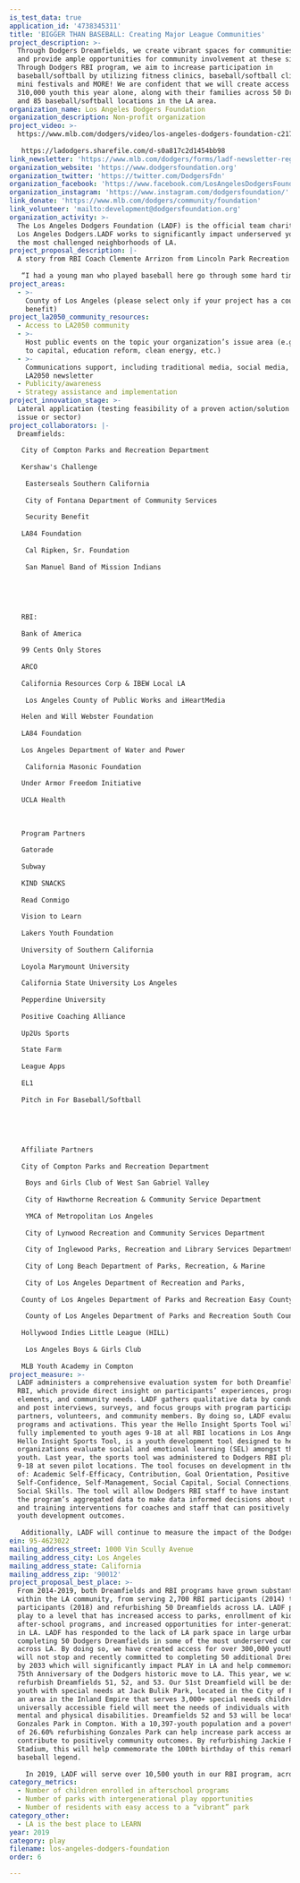 ```yaml
---
is_test_data: true
application_id: '4738345311'
title: 'BIGGER THAN BASEBALL: Creating Major League Communities'
project_description: >-
  Through Dodgers Dreamfields, we create vibrant spaces for communities to play
  and provide ample opportunities for community involvement at these sites.
  Through Dodgers RBI program, we aim to increase participation in
  baseball/softball by utilizing fitness clinics, baseball/softball clinics,
  mini festivals and MORE! We are confident that we will create access for over
  310,000 youth this year alone, along with their families across 50 Dreamfields
  and 85 baseball/softball locations in the LA area.
organization_name: Los Angeles Dodgers Foundation
organization_description: Non-profit organization
project_video: >-
  https://www.mlb.com/dodgers/video/los-angeles-dodgers-foundation-c2171227383?t=t119-default-vtp
   
   https://ladodgers.sharefile.com/d-s0a817c2d1454bb98
link_newsletter: 'https://www.mlb.com/dodgers/forms/ladf-newsletter-registration'
organization_website: 'https://www.dodgersfoundation.org'
organization_twitter: 'https://twitter.com/DodgersFdn'
organization_facebook: 'https://www.facebook.com/LosAngelesDodgersFoundation/'
organization_instagram: 'https://www.instagram.com/dodgersfoundation/'
link_donate: 'https://www.mlb.com/dodgers/community/foundation'
link_volunteer: 'mailto:development@dodgersfoundation.org'
organization_activity: >-
  The Los Angeles Dodgers Foundation (LADF) is the official team charity of the
  Los Angeles Dodgers.LADF works to significantly impact underserved youth in
  the most challenged neighborhoods of LA.
project_proposal_description: |-
  A story from RBI Coach Clemente Arrizon from Lincoln Park Recreation Center:
   
   “I had a young man who played baseball here go through some hard times. During his baseball season, his mother passed away. I got the call from his grandma during one of his practices and she was coming to pick him up. I brought him to the office with his grandma and we were able to talk together. The young man was sad, obviously. He cried but before he left to go be with his grandma, I told them to come back to the practice and games. There’s a lot of gangs in our neighborhood, and I knew that this kid needed to stay involved. The team, the coach, and the structure helped him get through a hard time and stay safe. The park became his second home and it really, in my eyes, saved his life. I think that the Dodgers Foundation, the Dodgers Organization, all these sponsors.... they really need to know that. I know they cut a check and help communities, but they need to know that they are saving lives. I want to let them know that. You drive by from Monday to Saturday and the entire park is Dodger blue. The department of recreation and parks and management believe in me. With their support and Dodgers RBI we save lives, guide kids to college and make our community safer. But most importantly, Dodgers RBI gives us the opportunity to turn the T-Ball and Coach pitch players into responsible teens and it gives the minors, majors, junior baseball and girls softball players the opportunity to become responsible adults”.
project_areas:
  - >-
    County of Los Angeles (please select only if your project has a countywide
    benefit)
project_la2050_community_resources:
  - Access to LA2050 community
  - >-
    Host public events on the topic your organization’s issue area (e.g. access
    to capital, education reform, clean energy, etc.) 
  - >-
    Communications support, including traditional media, social media, and
    LA2050 newsletter
  - Publicity/awareness
  - Strategy assistance and implementation
project_innovation_stage: >-
  Lateral application (testing feasibility of a proven action/solution to a new
  issue or sector)
project_collaborators: |-
  Dreamfields:
   
   City of Compton Parks and Recreation Department
   
   Kershaw's Challenge
   
    Easterseals Southern California
   
    City of Fontana Department of Community Services
   
    Security Benefit
   
   LA84 Foundation
   
    Cal Ripken, Sr. Foundation
   
    San Manuel Band of Mission Indians
   
   
   
   
   
   RBI:
   
   Bank of America 
   
   99 Cents Only Stores
   
   ARCO
   
   California Resources Corp & IBEW Local LA
   
    Los Angeles County of Public Works and iHeartMedia
   
   Helen and Will Webster Foundation 
   
   LA84 Foundation 
   
   Los Angeles Department of Water and Power 
   
    California Masonic Foundation 
   
   Under Armor Freedom Initiative 
   
   UCLA Health
   
   
   
   Program Partners
   
   Gatorade
   
   Subway
   
   KIND SNACKS
   
   Read Conmigo 
   
   Vision to Learn
   
   Lakers Youth Foundation 
   
   University of Southern California 
   
   Loyola Marymount University
   
   California State University Los Angeles 
   
   Pepperdine University 
   
   Positive Coaching Alliance 
   
   Up2Us Sports
   
   State Farm
   
   League Apps
   
   EL1
   
   Pitch in For Baseball/Softball 
   
   
   
   
   
   Affiliate Partners 
   
   City of Compton Parks and Recreation Department
   
    Boys and Girls Club of West San Gabriel Valley
   
    City of Hawthorne Recreation & Community Service Department
   
    YMCA of Metropolitan Los Angeles
   
    City of Lynwood Recreation and Community Services Department
   
    City of Inglewood Parks, Recreation and Library Services Department
   
    City of Long Beach Department of Parks, Recreation, & Marine
   
    City of Los Angeles Department of Recreation and Parks, 
   
   County of Los Angeles Department of Parks and Recreation Easy County Community Services Agency
   
    County of Los Angeles Department of Parks and Recreation South County Community Services Agency 
   
   Hollywood Indies Little League (HILL)
   
    Los Angeles Boys & Girls Club
   
   MLB Youth Academy in Compton
project_measure: >-
  LADF administers a comprehensive evaluation system for both Dreamfields and
  RBI, which provide direct insight on participants’ experiences, program
  elements, and community needs. LADF gathers qualitative data by conducting pre
  and post interviews, surveys, and focus groups with program participants,
  partners, volunteers, and community members. By doing so, LADF evaluates their
  programs and activations. This year the Hello Insight Sports Tool will be
  fully implemented to youth ages 9-18 at all RBI locations in Los Angeles.
  Hello Insight Sports Tool, is a youth development tool designed to help
  organizations evaluate social and emotional learning (SEL) amongst their
  youth. Last year, the sports tool was administered to Dodgers RBI players ages
  9-18 at seven pilot locations. The tool focuses on development in the areas
  of: Academic Self-Efficacy, Contribution, Goal Orientation, Positive Identity,
  Self-Confidence, Self-Management, Social Capital, Social Connections, and
  Social Skills. The tool will allow Dodgers RBI staff to have instant access to
  the program’s aggregated data to make data informed decisions about resources
  and training interventions for coaches and staff that can positively affect
  youth development outcomes. 
   
   Additionally, LADF will continue to measure the impact of the Dodgers Dreamfields program by selecting Dreamfield sites based on the following criteria: High need for youth baseball/softball recreation space, racial diversity, high park need metric, amount of youth living in the surrounding community, and current baseball/softball popularity and participation rates.
ein: 95-4623022
mailing_address_street: 1000 Vin Scully Avenue
mailing_address_city: Los Angeles
mailing_address_state: California
mailing_address_zip: '90012'
project_proposal_best_place: >-
  From 2014-2019, both Dreamfields and RBI programs have grown substantially
  within the LA community, from serving 2,700 RBI participants (2014) to 9,300
  participants (2018) and refurbishing 50 Dreamfields across LA. LADF promotes
  play to a level that has increased access to parks, enrollment of kids in
  after-school programs, and increased opportunities for inter-generational play
  in LA. LADF has responded to the lack of LA park space in large urban zones by
  completing 50 Dodgers Dreamfields in some of the most underserved communities
  across LA. By doing so, we have created access for over 300,000 youth. LADF
  will not stop and recently committed to completing 50 additional Dreamfields
  by 2033 which will significantly impact PLAY in LA and help commemorate the
  75th Anniversary of the Dodgers historic move to LA. This year, we will
  refurbish Dreamfields 51, 52, and 53. Our 51st Dreamfield will be designed for
  youth with special needs at Jack Bulik Park, located in the City of Fontana,
  an area in the Inland Empire that serves 3,000+ special needs children. This
  universally accessible field will meet the needs of individuals with both
  mental and physical disabilities. Dreamfields 52 and 53 will be located at
  Gonzales Park in Compton. With a 10,397-youth population and a poverty level
  of 26.60% refurbishing Gonzales Park can help increase park access and
  contribute to positively community outcomes. By refurbishing Jackie Robinson
  Stadium, this will help commemorate the 100th birthday of this remarkable
  baseball legend. 
   
    In 2019, LADF will serve over 10,500 youth in our RBI program, across 85 locations and in collaboration with 13 affiliate partners. This year, there will be significant growth in East Los Angeles and Long Beach and the City of Compton Parks and Recreation will join RBI with a total of 360 participants, ages 5-15 across 8 locations. We also anticipate growth in teams at additional locations throughout South Los Angeles. LADF has placed emphasis on growing girls’ participation in the sport by adding more softball teams throughout the program, creating more opportunities to play. On average, girls’ participation in RBI grows by a rate of 49% each year. In 2019, the RBI softball program will expand from 92 teams to 126 teams. This does not include the estimated 2,000 girls ages 5-12 that will play baseball in a co-ed format. Creating space for young women to play softball amongst their peers can be a valuable and empowering development zone, especially when coupled with a positive female coach/role model. Finally, RBI will partner with Up2Us Sports to implement trauma informed workshops to assist coaches positively engage with youth in low income communities who may experience stress and trauma. By providing these workshops LADF is attempting to help youth thrive in their environment regardless of the negative behaviors they may experience, ultimately ensuring that even the most vulnerable communities are ready to PLAY in LA.
category_metrics:
  - Number of children enrolled in afterschool programs
  - Number of parks with intergenerational play opportunities
  - Number of residents with easy access to a “vibrant” park
category_other:
  - LA is the best place to LEARN
year: 2019
category: play
filename: los-angeles-dodgers-foundation
order: 6

---
```

